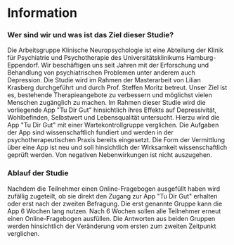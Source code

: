 # Information

### Wer sind wir und was ist das Ziel dieser Studie?

Die Arbeitsgruppe Klinische Neuropsychologie ist eine Abteilung der Klinik für Psychiatrie und Psychotherapie des Universitätsklinikums Hamburg-Eppendorf. Wir beschäftigen uns seit Jahren mit der Erforschung und Behandlung von psychiatrischen Problemen unter anderem auch Depression. Die Studie wird im Rahmen der Masterarbeit von Lilian Krasberg durchgeführt und durch Prof. Steffen Moritz betreut.
Unser Ziel ist es, bestehende Therapieangebote zu verbessern und möglichst vielen Menschen zugänglich zu machen. Im Rahmen dieser Studie wird die vorliegende App "Tu Dir Gut" hinsichtlich ihres Effekts auf Depressivität, Wohlbefinden, Selbstwert und Lebensqualität untersucht. Hierzu wird die App "Tu Dir Gut" mit einer Wartekontrollgruppe verglichen. Die Aufgaben der App sind wissenschaftlich fundiert und werden in der psychotherapeutischen Praxis bereits eingesetzt. Die Form der Vermittlung über eine App ist neu und soll hinsichtlich der Wirksamkeit wissenschaftlich geprüft werden. Von negativen Nebenwirkungen ist nicht auszugehen.

### Ablauf der Studie

Nachdem die Teilnehmer einen Online-Fragebogen ausgefüllt haben wird zufällig zugeteilt, ob sie direkt den Zugang zur App "Tu Dir Gut" erhalten oder erst nach der zweiten Befragung. Die erst genannte Gruppe kann die App 6 Wochen lang nutzen. Nach 6 Wochen sollen alle Teilnehmer erneut einen Online-Fragebogen ausfüllen. Die Antworten aus beiden Gruppen werden hinsichtlich der Veränderung vom ersten zum zweiten Zeitpunkt verglichen. 